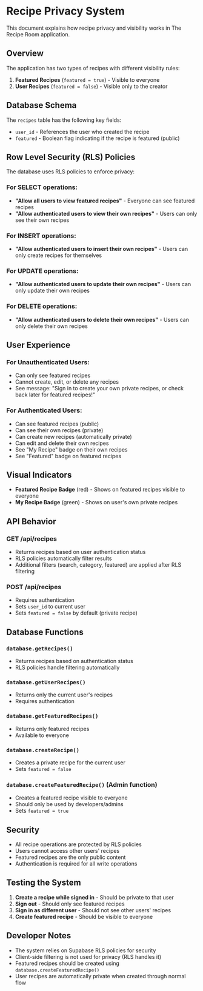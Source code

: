 # Recipe Privacy System

This document explains how recipe privacy and visibility works in The Recipe Room application.

## Overview

The application has two types of recipes with different visibility rules:

1. **Featured Recipes** (`featured = true`) - Visible to everyone
2. **User Recipes** (`featured = false`) - Visible only to the creator

## Database Schema

The `recipes` table has the following key fields:

- `user_id` - References the user who created the recipe
- `featured` - Boolean flag indicating if the recipe is featured (public)

## Row Level Security (RLS) Policies

The database uses RLS policies to enforce privacy:

### For SELECT operations:

- **"Allow all users to view featured recipes"** - Everyone can see featured recipes
- **"Allow authenticated users to view their own recipes"** - Users can only see their own recipes

### For INSERT operations:

- **"Allow authenticated users to insert their own recipes"** - Users can only create recipes for themselves

### For UPDATE operations:

- **"Allow authenticated users to update their own recipes"** - Users can only update their own recipes

### For DELETE operations:

- **"Allow authenticated users to delete their own recipes"** - Users can only delete their own recipes

## User Experience

### For Unauthenticated Users:

- Can only see featured recipes
- Cannot create, edit, or delete any recipes
- See message: "Sign in to create your own private recipes, or check back later for featured recipes!"

### For Authenticated Users:

- Can see featured recipes (public)
- Can see their own recipes (private)
- Can create new recipes (automatically private)
- Can edit and delete their own recipes
- See "My Recipe" badge on their own recipes
- See "Featured" badge on featured recipes

## Visual Indicators

- **Featured Recipe Badge** (red) - Shows on featured recipes visible to everyone
- **My Recipe Badge** (green) - Shows on user's own private recipes

## API Behavior

### GET /api/recipes

- Returns recipes based on user authentication status
- RLS policies automatically filter results
- Additional filters (search, category, featured) are applied after RLS filtering

### POST /api/recipes

- Requires authentication
- Sets `user_id` to current user
- Sets `featured = false` by default (private recipe)

## Database Functions

### `database.getRecipes()`

- Returns recipes based on authentication status
- RLS policies handle filtering automatically

### `database.getUserRecipes()`

- Returns only the current user's recipes
- Requires authentication

### `database.getFeaturedRecipes()`

- Returns only featured recipes
- Available to everyone

### `database.createRecipe()`

- Creates a private recipe for the current user
- Sets `featured = false`

### `database.createFeaturedRecipe()` (Admin function)

- Creates a featured recipe visible to everyone
- Should only be used by developers/admins
- Sets `featured = true`

## Security

- All recipe operations are protected by RLS policies
- Users cannot access other users' recipes
- Featured recipes are the only public content
- Authentication is required for all write operations

## Testing the System

1. **Create a recipe while signed in** - Should be private to that user
2. **Sign out** - Should only see featured recipes
3. **Sign in as different user** - Should not see other users' recipes
4. **Create featured recipe** - Should be visible to everyone

## Developer Notes

- The system relies on Supabase RLS policies for security
- Client-side filtering is not used for privacy (RLS handles it)
- Featured recipes should be created using `database.createFeaturedRecipe()`
- User recipes are automatically private when created through normal flow
